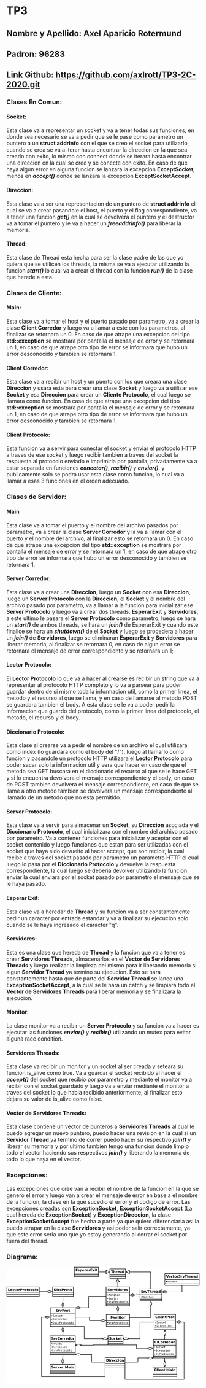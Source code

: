 # TP3

## Nombre y Apellido: Axel Aparicio Rotermund
## Padron: 96283
## Link Github: https://github.com/axlrott/TP3-2C-2020.git

### Clases En Comun:

#### Socket:

Esta clase va a representar un socket y va a tener todas sus funciones, en donde sea necesario se va a pedir que se le pase como parametro un puntero a un **struct addrinfo** con el que se creo el socket para utilizarlo, cuando se crea se va a iterar hasta encontrar la direccion en la que sea creado con exito, lo mismo con connect donde se iterara hasta encontrar una direccion en la cual se cree y se conecte con exito.
En caso de que haya algun error en alguna funcion se lanzara la excepcion **ExceptSocket**, menos en ***accept()*** donde se lanzara la excepcion **ExceptSocketAccept**.

#### Direccion:

Esta clase va a ser una representacion de un puntero de **struct addrinfo** el cual se va a crear pasandole el host, el puerto y el flag correspondiente, va a tener una funcion ***get()*** en la cual se devolvera el puntero y el destructor va a tomar el puntero y le va a hacer un ***freeaddrinfo()*** para liberar la memoria.

#### Thread:

Esta clase de Thread esta hecha para ser la clase padre de las que yo quiera que se utilicen los threads, la misma se va a ejecutar utilizando la funcion ***start()*** lo cual va a crear el thread con la funcion ***run()*** de la clase que herede a esta.

### Clases de Cliente:

#### Main:

Esta clase va a tomar el host y el puerto pasado por parametro, va a crear la clase **Client Corredor** y luego va a llamar a este con los parametros, al finalizar se retornara un 0. En caso de que atrape una excepcion del tipo **std::exception** se mostrara por pantalla el mensaje de error y se retornara un 1, en caso de que atrape otro tipo de error se informara que hubo un error desconocido y tambien se retornara 1.

#### Client Corredor:

Esta clase va a recibir un host y un puerto con los que creara una clase **Direccion** y usara esta para crear una clase **Socket** y luego va a utilizar ese **Socket** y esa **Direccion** para crear un **Cliente Protocolo**, el cual luego se llamara como funcion. En caso de que atrape una excepcion del tipo **std::exception** se mostrara por pantalla el mensaje de error y se retornara un 1, en caso de que atrape otro tipo de error se informara que hubo un error desconocido y tambien se retornara 1.

#### Client Protocolo:

Esta funcion va a servir para conectar el socket y enviar el protocolo HTTP a traves de ese socket y luego recibir tambien a traves del socket la respuesta al protocolo enviado e imprimirla por pantalla, privadamente va a estar separada en funciones ***conectar()***, ***recibir()*** y ***enviar()***, y publicamente solo se podra usar esta clase como funcion, lo cual va a llamar a esas 3 funciones en el orden adecuado.

### Clases de Servidor:

#### Main

Esta clase va a tomar el puerto y el nombre del archivo pasados por parametro, va a crear la clase **Server Corredor** y la va a llamar con el puerto y el nombre del archivo, al finalizar esto se retornara un 0. En caso de que atrape una excepcion del tipo **std::exception** se mostrara por pantalla el mensaje de error y se retornara un 1, en caso de que atrape otro tipo de error se informara que hubo un error desconocido y tambien se retornara 1.

#### Server Corredor:

Esta clase va a crear una **Direccion**, luego un **Socket** con esa **Direccion**, luego un **Server Protocolo** con la **Direccion**, el **Socket** y el nombre del archivo pasado por parametro, va a llamar a la funcion para inicializar ese **Server Protocolo** y luego va a crear dos threads: **EsperarExit** y **Servidores**, a este ultimo le pasara el **Server Protocolo** como parametro, luego se hara un ***start()*** de ambos threads, se hara un ***join()*** de EsperarExit y cuando este finalice se hara un ***shutdown()*** de el **Socket** y luego se procedera a hacer un ***join()*** de **Servidores**, luego se eliminaran **EsperarExit** y **Servidores** para liberar memoria, al finalizar se retornara 0, en caso de algun error se retornara el mensaje de error correspondiente y se retornara un 1;

#### Lector Protocolo:

El **Lector Protocolo** lo que va a hacer al crearse es recibir un string que va a representar al protocolo HTTP completo y lo va a parsear para poder guardar dentro de si mismo toda la informacion util, como la primer linea, el metodo y el recurso al que se llama, y en caso de llamarse al metodo POST se guardara tambien el body. A esta clase se le va a poder pedir la informacion que guardo del protocolo, como la primer linea del protocolo, el metodo, el recurso y el body.

#### Diccionario Protocolo:

Esta clase al crearse va a pedir el nombre de un archivo el cual utilizara como index (lo guardara como el body del "/"),
luego al llamarlo como funcion y pasandole un protocolo HTTP utilizara el **Lector Protocolo** para poder sacar solo la informacion util y vera que hacer en caso de que el metodo sea GET buscara en el diccionario el recurso al que se le hace GET y si lo encuentra devolvera el mensaje correspondiente y el body, en caso de POST tambien devolvera el mensaje correspondiente, en caso de que se llame a otro metodo tambien se devolvera un mensaje correspondiente al llamado de un metodo que no esta permitido.

#### Server Protocolo:

Esta clase va a servir para almacenar un **Socket**, su **Direccion** asociada y el **Diccionario Protocolo**, el cual inicializara con el nombre del archivo pasado por parametro. Va a contener funciones para inicializar y aceptar con el socket contenido y luego funciones que estan para ser utilizadas con el socket que haya sido devuelto al hacer accept, que son recibir, la cual recibe a traves del socket pasado por parametro un parametro HTTP el cual luego lo pasa por el **Diccionario Protocolo** y devuelve la respuesta correspondiente, la cual luego se deberia devolver utilizando la funcion enviar la cual enviara por el socket pasado por parametro el mensaje que se le haya pasado.

#### Esperar Exit:

Esta clase va a heredar de **Thread** y su funcion va a ser constantemente pedir un caracter por entrada estandar y va a finalizar su ejecucion solo cuando se le haya ingresado el caracter "q".

#### Servidores:

Esta es una clase que hereda de **Thread** y la funcion que va a tener es crear **Servidores Threads**, almacenarlos en el **Vector de Servidores Threads** y luego realizar la limpieza del mismo para ir liberando memoria si algun **Servidor Thread** ya termino su ejecucion. Esto se hara constantemente hasta que de parte del **Servidor Thread** se lance una **ExceptionSocketAccept**, a la cual se le hara un catch y se limpiara todo el **Vector de Servidores Threads** para liberar memoria y se finalizara la ejecucion.

#### Monitor:

La clase monitor va a recibir un **Server Protocolo** y su funcion va a hacer es ejecutar las funciones ***enviar()*** y ***recibir()*** utilizando un mutex para evitar alguna race condition.

#### Servidores Threads:

Esta clase va recibir un monitor y un socket al ser creada y seteara su funcion is_alive como true. Va a guardar el socket recibido al hacer el ***accept()*** del socket que recibio por parametro y mediante el monitor va a recibir con el socket guardado y luego va a enviar mediante el monitor a traves del socket lo que habia recibido anteriormente, al finalizar esto dejara su valor de is_alive como false.

#### Vector de Servidores Threads:

Esta clase contiene un vector de punteros a **Servidores Threads** al cual le puedo agregar un nuevo puntero, puedo hacer una revision en la cual si un **Servidor Thread** ya termino de correr puedo hacer su respectivo ***join()*** y liberar su memoria y por ultimo tambien tengo una funcion donde limpio todo el vector haciendo sus respectivos ***join()*** y liberando la memoria de todo lo que haya en el vector.

### Excepciones:

Las excepciones que cree van a recibir el nombre de la funcion en la que se genero el error y luego van a crear el mensaje de error en base a el nombre de la funcion, la clase en la que sucedio el error y el codigo de error.
Las excepciones creadas son **ExceptionSocket**, **ExceptionSocketAccept** (La cual hereda de **ExceptionSocket**) y **ExceptionDireccion**,
la clase **ExceptionSocketAccept** fue hecha a parte ya que quiero diferenciarla asi la puedo atrapar en la clase **Servidores** y asi poder salir correctamente, ya que este error seria uno que yo estoy generando al cerrar el socket por fuera del thread.

### Diagrama:

![Diagrama](imgs/Diagrama.png)

